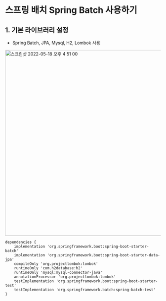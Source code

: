 # 스프링 배치 Spring Batch 사용하기
## 1. 기본 라이브러리 설정
- Spring Batch, JPA, Mysql, H2, Lombok 사용
<img width="600" alt="스크린샷 2022-05-18 오후 4 51 00" src="https://user-images.githubusercontent.com/54282927/168987157-5c63f912-c8ac-438b-94cf-7d05ceece770.png">

<br>

~~~
dependencies {
	implementation 'org.springframework.boot:spring-boot-starter-batch'
	implementation 'org.springframework.boot:spring-boot-starter-data-jpa'
	compileOnly 'org.projectlombok:lombok'
	runtimeOnly 'com.h2database:h2'
	runtimeOnly 'mysql:mysql-connector-java'
	annotationProcessor 'org.projectlombok:lombok'
	testImplementation 'org.springframework.boot:spring-boot-starter-test'
	testImplementation 'org.springframework.batch:spring-batch-test'
}
~~~


